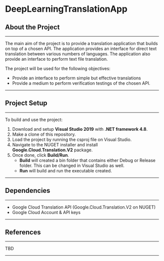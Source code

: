 # DeepLearningTranslationApp

## About the Project

---

The main aim of the project is to provide a translation application that builds on top of a chosen API. The application provides an interface for direct text translation between various numbers of languages. The application also provide an interface to perform text file translation.

The project will be used for the following objectives:
- Provide an interface to perform simple but effective translations
- Provide a medium to perform verification testings of the chosen API.

---

## Project Setup

---

To build and use the project:

1. Download and setup **Visual Studio 2019** with **.NET framework 4.8**.
2. Make a clone of this repository.
3. Load the project by running the csproj file on Visual Studio.
4. Navigate to the NUGET installer and install **Google.Cloud.Translation.V2** package.
5. Once done, click **Build/Run**. 
    - **Build** will created a bin folder that contains either Debug or Release folder. This can be changed in Visual Studio as well.
    - **Run** will build and run the executable created.

---

## Dependencies

---

- Google Cloud Translation API (Google.Cloud.Translation.V2 on NUGET)
- Google Cloud Account & API keys

---

## References

---

TBD

---
